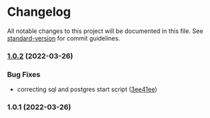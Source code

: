 # Changelog

All notable changes to this project will be documented in this file. See [standard-version](https://github.com/conventional-changelog/standard-version) for commit guidelines.

### [1.0.2](https://github.com/arobson/consequent-postgres/compare/v1.0.1...v1.0.2) (2022-03-26)


### Bug Fixes

* correcting sql and postgres start script ([3ee41ee](https://github.com/arobson/consequent-postgres/commit/3ee41ee9c6db5afbe7886d4ca3979b627ab3d94e))

### 1.0.1 (2022-03-26)
